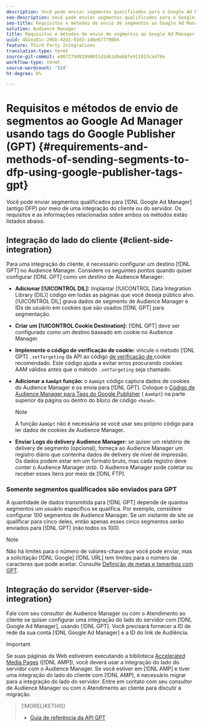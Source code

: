 ```yaml
---
description: Você pode enviar segmentos qualificados para o Google Ad Manager por meio de uma integração do cliente ou do servidor. Os requisitos e as informações relacionadas sobre ambos os métodos estão listados abaixo.
seo-description: Você pode enviar segmentos qualificados para o Google Ad Manager por meio de uma integração do cliente ou do servidor. Os requisitos e as informações relacionadas sobre ambos os métodos estão listados abaixo.
seo-title: Requisitos e métodos de envio de segmentos ao Google Ad Manager usando Google Publisher Tags (GPT)
solution: Audience Manager
title: Requisitos e métodos de envio de segmentos ao Google Ad Manager usando Google Publisher Tags (GPT)
uuid: 4b2ea81c-29bb-42d3-93d3-1d8e677790b6
feature: Third Party Integrations
translation-type: tm+mt
source-git-commit: e007279d81998031d2d61d0e68fe911813cadf8e
workflow-type: tm+mt
source-wordcount: '524'
ht-degree: 0%

---
```



# Requisitos e métodos de envio de segmentos ao Google Ad Manager usando tags do Google Publisher (GPT) {#requirements-and-methods-of-sending-segments-to-dfp-using-google-publisher-tags-gpt}

Você pode enviar segmentos qualificados para [!DNL Google Ad Manager] (antigo DFP) por meio de uma integração do cliente ou do servidor. Os requisitos e as informações relacionadas sobre ambos os métodos estão listados abaixo.

## Integração do lado do cliente {#client-side-integration}

Para uma integração do cliente, é necessário configurar um destino [!DNL GPT] no Audience Manager. Considere os seguintes pontos quando quiser configurar [!DNL GPT] como um destino de Audience Manager:

* **Adicionar  [!UICONTROL DIL]:** Implantar  [!UICONTROL Data Integration Library (DIL)] código em todas as páginas que você deseja público alvo. [!UICONTROL DIL] grava dados de segmento de Audience Manager e IDs de usuário em cookies que são usados  [!DNL GPT] para segmentação.

* **Criar um  [!UICONTROL Cookie Destination]:** [!DNL GPT] deve ser configurado como um destino baseado em cookie no Audience Manager.

* **Implemente o código de verificação de cookie:** vincule o método  [!DNL GPT] `.setTargeting` da API ao código [ de verificação de ](../../integration/gpt-aam-destination/gpt-aam-modify-api.md)cookie recomendado. Este código ajuda a evitar erros procurando cookies AAM válidos antes que o método `.setTargeting` seja chamado.

* **Adicionar a  `AamGpt` função:** o  `AamGpt` código captura dados de cookies do Audience Manager e os envia para  [!DNL GPT]. Coloque o [Código de Audience Manager para Tags do Google Publisher](../../integration/gpt-aam-destination/gpt-aam-aamgpt-code.md) ( `AamGpt`) na parte superior da página ou dentro do bloco de código `<head>`.

   >[!NOTE]
   >
   >A função `AamGpt` não é necessária se você usar seu próprio código para ler dados de cookies de Audience Manager.

* **Enviar Logs do delivery Audience Manager:** se quiser um relatório de delivery de segmento (opcional), forneça ao Audience Manager um registro diário que contenha dados de delivery de nível de impressão. Os dados podem estar em um formato bruto, mas cada registro deve conter o Audience Manager `UUID`. O Audience Manager pode coletar ou receber esses itens por meio de [!DNL FTP].

### Somente segmentos qualificados são enviados para GPT

A quantidade de dados transmitida para [!DNL GPT] depende de quantos segmentos um usuário específico se qualifica. Por exemplo, considere configurar 100 segmentos de Audience Manager. Se um visitante de site se qualificar para cinco deles, então apenas esses cinco segmentos serão enviados para [!DNL GPT] (não todos os 100).

>[!NOTE]
>
>Não há limites para o número de valores-chave que você pode enviar, mas a solicitação [!DNL Google] [!DNL URL] tem limites para o número de caracteres que pode aceitar. Consulte [Definição de metas e tamanhos com GPT](https://support.google.com/dfp_premium/bin/answer.py?hl=en&amp;answer=1697712).

## Integração do servidor {#server-side-integration}

Fale com seu consultor de Audience Manager ou com o Atendimento ao cliente se quiser configurar uma integração do lado do servidor com [!DNL Google Ad Manager], usando [!DNL GPT]. Você precisará fornecer a ID de rede da sua conta [!DNL Google Ad Manager] e a ID do link de Audiência.

>[!IMPORTANT]
>
>Se suas páginas da Web estiverem executando a biblioteca [Accelerated Media Pages](https://www.ampproject.org/) ([!DNL AMP]), você deverá usar a integração do lado do servidor com o Audience Manager. Se você estiver em [!DNL AMP] e tiver uma integração do lado do cliente com [!DNL AMP], é necessário migrar para a integração do lado do servidor. Entre em contato com seu consultor de Audience Manager ou com o Atendimento ao cliente para discutir a migração.

>[!MORELIKETHIS]
>
>* [Guia de referência da API GPT](https://support.google.com/dfp_premium/bin/answer.py?hl=en&amp;answer=1650154)

